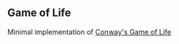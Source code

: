 ## Game of Life

Minimal implementation of [Conway's Game of Life][1]

[1]: https://en.wikipedia.org/wiki/Conway%27s_Game_of_Life
